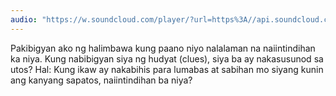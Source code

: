 ```yaml
---
audio: "https://w.soundcloud.com/player/?url=https%3A//api.soundcloud.com/tracks/1406307400%3Fsecret_token%3Ds-XiOmxpLiT6S&color=%23ff5500&auto_play=true&hide_related=false&show_comments=true&show_user=true&show_reposts=false&show_teaser=true&visual=true"
---
```


Pakibigyan ako ng halimbawa kung paano niyo nalalaman na naiintindihan ka niya. Kung nabibigyan siya ng hudyat (clues), siya ba ay nakasusunod sa utos? Hal: Kung ikaw ay nakabihis para lumabas at sabihan mo siyang kunin ang kanyang sapatos, naiintindihan ba niya?